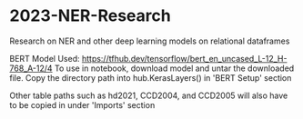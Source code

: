 # 2023-NER-Research
Research on NER and other deep learning models on relational dataframes

BERT Model Used: https://tfhub.dev/tensorflow/bert_en_uncased_L-12_H-768_A-12/4
To use in notebook, download model and untar the downloaded file. Copy the directory path into hub.KerasLayers() in 'BERT Setup' section

Other table paths such as hd2021, CCD2004, and CCD2005 will also have to be copied in under 'Imports' section
